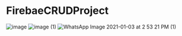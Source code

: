 # FirebaeCRUDProject
![image](https://user-images.githubusercontent.com/47485482/103475592-6b16e480-4dd4-11eb-9b0c-7af432d16339.png)
![image (1)](https://user-images.githubusercontent.com/47485482/103475590-68b48a80-4dd4-11eb-8665-6d21f04988f1.png)
![WhatsApp Image 2021-01-03 at 2 53 21 PM (1)](https://user-images.githubusercontent.com/47485482/103475594-6c481180-4dd4-11eb-8363-25921bcac5ea.jpeg)

